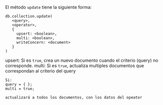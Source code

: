El método `update` tiene la siguiente forma:

	db.collection.update(
	   <query>,
	   <operator>,
	   {
	     upsert: <boolean>,
	     multi: <boolean>,
	     writeConcern: <document>
	   }
	)


upsert: Si es `true`, crea un nuevo documento cuando el criterio (query) no corresponde.
multi: Si es `true`, actualiza multiples documentos que correspondan al criterio del query
	
	Si:
	query = { };
	multi = true;

	actualizará a todos los documentos, con los datos del opeator


